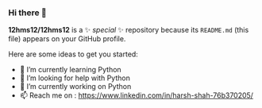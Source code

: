 ### Hi there 👋


**12hms12/12hms12** is a ✨ _special_ ✨ repository because its `README.md` (this file) appears on your GitHub profile.

Here are some ideas to get you started:

- 🌱 I’m currently learning Python
- 🤔 I’m looking for help with Python
- 🔭 I’m currently working on Python
- 📫 Reach me on : https://www.linkedin.com/in/harsh-shah-76b370205/


